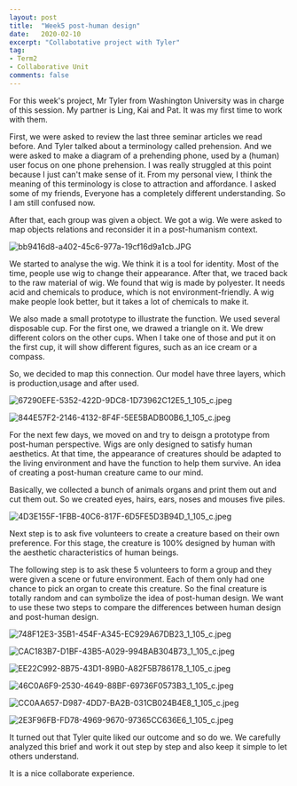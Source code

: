 ```yaml
---
layout: post
title:  "Week5 post-human design"
date:   2020-02-10
excerpt: "Collabotative project with Tyler"
tag:
- Term2
- Collaborative Unit
comments: false
---
```

For this week's project, Mr Tyler from Washington University was in charge of this session. My partner is Ling, Kai and Pat. It was my first time to work with them.

First, we were asked to review the last three seminar articles we read before. And Tyler talked about a terminology called prehension. And we were asked to make a diagram of a prehending phone, used by a (human) user focus on one phone prehension. I was really struggled at this point because I just can't make sense of it.  From my personal view, I think the meaning of this terminology is close to attraction and affordance. I asked some of my friends, Everyone has a completely different understanding. So I am still confused now.

After that, each group was given a object. We got a wig. We were asked to map objects relations and reconsider it in a post-humanism context.

![bb9416d8-a402-45c6-977a-19cf16d9a1cb.JPG](https://i.loli.net/2020/03/12/YELlCc5G9H7umKv.jpg)

We started to analyse the wig. We think it is a tool for identity. Most of the time, people use wig to change their appearance. After that, we traced back to the raw material of wig. We found that wig is made by polyester. It needs acid and chemicals to produce, which is not environment-friendly. A wig make people look better, but it takes a lot of chemicals to make it. 

We also made a small prototype to illustrate the function. We used several disposable cup. For the first one, we drawed a triangle on it. We drew different colors on the other cups. When I take one of those and put it on the first cup, it will show different figures, such as an ice cream or a compass.

So, we decided to map this connection. Our model have three layers, which is production,usage and  after used.

![67290EFE-5352-422D-9DC8-1D73962C12E5_1_105_c.jpeg](https://i.loli.net/2020/03/12/xauUPiZtbSsQvDl.jpg)

![844E57F2-2146-4132-8F4F-5EE5BADB00B6_1_105_c.jpeg](https://i.loli.net/2020/03/12/JLRGeq16bxsMaTE.jpg)

For the next few days, we moved on and try to deisgn a prototype from post-human perspective. Wigs are only designed to satisfy human aesthetics. At that time, the appearance of creatures should be adapted to the living environment and have the function to help them survive. An idea of creating a post-human creature came to our mind. 

Basically, we collected a bunch of animals organs and print them out and cut them out. So we created eyes, hairs, ears, noses and mouses five piles. 

![4D3E155F-1FBB-40C6-817F-6D5FE5D3B94D_1_105_c.jpeg](https://i.loli.net/2020/03/12/THeMEQtAqcsPBx9.jpg)

Next step is to ask five volunteers to create a creature based on their own preference. For this stage, the creature is 100% designed by human with the aesthetic characteristics of human beings.

The following step is to ask these 5 volunteers to form a group and they were given a scene or future environment. Each of them only had one chance to pick an organ to create this creature. So the final creature is totally random and can symbolize the idea of post-human design. We want to use these two steps to compare the differences between human design and post-human design.

![748F12E3-35B1-454F-A345-EC929A67DB23_1_105_c.jpeg](https://i.loli.net/2020/03/12/t3GWdzNOKyv8Imb.jpg)

![CAC183B7-D1BF-43B5-A029-994BAB304B73_1_105_c.jpeg](https://i.loli.net/2020/03/12/5XhJilkIUqZYB6W.jpg)

![EE22C992-8B75-43D1-89B0-A82F5B786178_1_105_c.jpeg](https://i.loli.net/2020/03/12/Pod6cAwrB29yNga.jpg)

![46C0A6F9-2530-4649-88BF-69736F0573B3_1_105_c.jpeg](https://i.loli.net/2020/03/12/UOWR8tnVQMYAhim.jpg)

![CC0AA657-D987-4DD7-BA2B-031CB024B4E8_1_105_c.jpeg](https://i.loli.net/2020/03/12/TP2veFmKEwXxACS.jpg)

![2E3F96FB-FD78-4969-9670-97365CC636E6_1_105_c.jpeg](https://i.loli.net/2020/03/12/vXhMZYrfT15Ng4x.jpg)

It turned out that Tyler quite liked our outcome and so do we. We carefully analyzed this brief and work it out step by step and also keep it simple to let others understand.

It is a nice collaborate experience.

